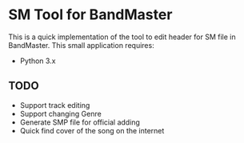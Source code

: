 # SM Tool for BandMaster

This is a quick implementation of the tool to edit header for SM file in BandMaster. This small application requires:
- Python 3.x
## TODO
- Support track editing
- Support changing Genre
- Generate SMP file for official adding
- Quick find cover of the song on the internet